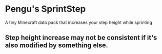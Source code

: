 # Pengu's SprintStep
A tiny Minecraft data pack that increases your step height while sprinting


## Step height increase may not be consistent if it's also modified by something else.